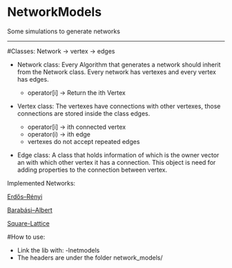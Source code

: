 NetworkModels
=============

Some simulations to generate networks

******

#Classes: 
Network -> vertex -> edges

- Network class:
Every Algorithm that generates a network should inherit from the Network class.
Every network has vertexes and every vertex has edges.
    - operator[i] -> Return the ith Vertex 

- Vertex class:
The vertexes have connections with other vertexes,
those connections are stored inside the class edges.
    - operator[i] -> ith connected vertex
    - operator(i) -> ith edge
    - vertexes do not accept repeated edges 

- Edge class:
A class that holds information of which is the owner vector an with which other
vertex it has a connection.
This object is need for adding properties to the connection between vertex.

Implemented Networks:

[Erdős–Rényi](http://en.wikipedia.org/wiki/Erd%C5%91s%E2%80%93R%C3%A9nyi_model)

[Barabási–Albert](http://en.wikipedia.org/wiki/Barabasi-Albert_model)

[Square-Lattice](http://en.wikipedia.org/wiki/Lattice_graph)

#How to use:

- Link the lib with: -lnetmodels
- The headers are under the folder network_models/
